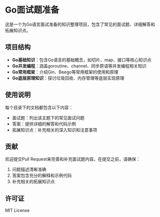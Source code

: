 # Go面试题准备

这是一个为Go语言面试准备的知识整理项目，包含了常见的面试题、详细解答和拓展知识点。

## 项目结构

- **Go基础知识**：包含Go语言的基础概念，如切片、map、接口等核心知识点
- **Go并发编程**：涵盖goroutine、channel、同步原语等并发编程相关知识
- **Go常用框架**：介绍Gin、Beego等常用框架的使用和原理
- **Go底层原理知识**：探讨垃圾回收、内存管理等底层实现原理

## 使用说明

每个目录下的文档都包含以下内容：
- 面试题：列出该主题下的常见面试问题
- 答案：提供详细的解答和代码示例
- 拓展知识点：补充相关的深入知识和注意事项

## 贡献

欢迎提交Pull Request来完善和补充面试题内容。在提交之前，请确保：
1. 问题描述清晰准确
2. 答案包含充分的解释和示例代码
3. 补充相关的拓展知识点

## 许可证

MIT License